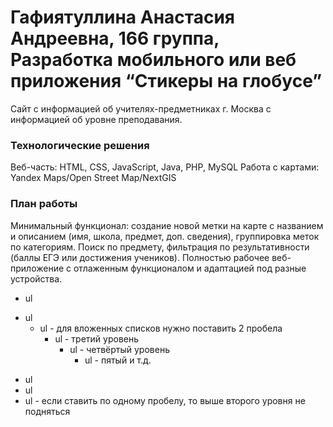 # Гафиятуллина Анастасия Андреевна, 166 группа, Разработка мобильного или веб приложения “Стикеры на глобусе” #
Сайт с информацией об учителях-предметниках г. Москва с информацией об уровне преподавания.

### Технологические решения ###
Веб-часть: HTML, CSS, JavaScript, Java, PHP, MySQL
Работа с картами: Yandex Maps/Open Street Map/NextGIS

### План работы ###
Минимальный функционал: создание новой метки на карте с названием и описанием (имя, школа, предмет, доп. сведения), группировка меток по категориям.
Поиск по предмету, фильтрация по результативности (баллы ЕГЭ или достижения учеников).
Полностью рабочее веб-приложение с отлаженным функционалом и адаптацией под разные устройства.

- ul
+ ul
  + ul - для вложенных списков нужно поставить 2 пробела
    + ul - третий уровень
      + ul - четвёртый уровень
        + ul - пятый и т.д.
* ul
 * ul
  * ul - если ставить по одному пробелу, то выше второго уровня не подняться
